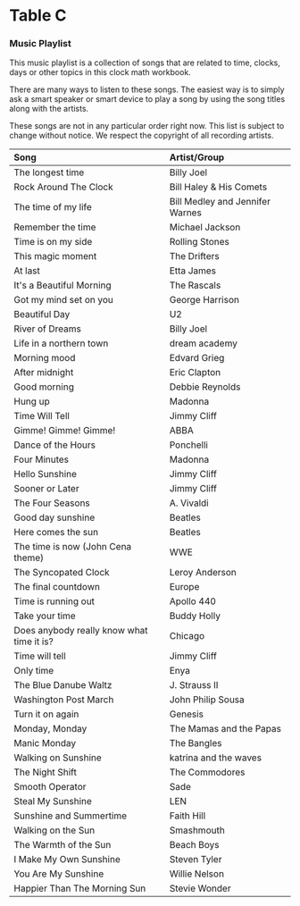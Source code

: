 # Table C


### Music Playlist

This music playlist is a collection of songs that are related to time, clocks, days or other topics in this clock math workbook.

There are many ways to listen to these songs. The easiest way is to simply ask a smart speaker or smart device to play a song by using the song titles along with the artists.

These songs are not in any particular order right now. This list is subject to change without notice. We respect the copyright of all recording artists.

Song | Artist/Group 
:--- | :---
The longest time  |  Billy Joel
Rock Around The Clock | Bill Haley & His Comets
The time of my life  |  Bill Medley and Jennifer Warnes
Remember the time  |  Michael Jackson
Time is on my side  |  Rolling Stones
This magic moment  |  The Drifters
At last  |  Etta James
It's a Beautiful Morning  |  The Rascals
Got my mind set on you  |  George Harrison
Beautiful Day  |  U2
River of Dreams  |  Billy Joel
Life in a northern town  |  dream academy
Morning mood  |  Edvard Grieg
After midnight  |  Eric Clapton
Good morning  |  Debbie Reynolds
Hung up  |  Madonna
Time Will Tell  |  Jimmy Cliff
Gimme! Gimme! Gimme!  |  ABBA
Dance of the Hours | Ponchelli
Four Minutes  |  Madonna
Hello Sunshine  |  Jimmy Cliff
Sooner or Later  |  Jimmy Cliff
The Four Seasons  |  A. Vivaldi
Good day sunshine  |  Beatles
Here comes the sun  |  Beatles
The time is now (John Cena theme)  |  WWE
The Syncopated Clock  |  Leroy Anderson
The final countdown  |  Europe
Time is running out  |  Apollo 440
Take your time  |  Buddy Holly
Does anybody really know what time it is?  |  Chicago
Time will tell  |  Jimmy Cliff
Only time  |  Enya
The Blue Danube Waltz  |  J. Strauss II
Washington Post March  |  John Philip Sousa
Turn it on again  |  Genesis
Monday, Monday  |  The Mamas and the Papas
Manic Monday  |  The Bangles
Walking on Sunshine  | katrina and the waves
The Night Shift  |  The Commodores
Smooth Operator  |  Sade
Steal My Sunshine  |  LEN
Sunshine and Summertime  |  Faith Hill
Walking on the Sun  |  Smashmouth
The Warmth of the Sun  |  Beach Boys
I Make My Own Sunshine  |  Steven Tyler
You Are My Sunshine  |  Willie Nelson
Happier Than The Morning Sun  |  Stevie Wonder
